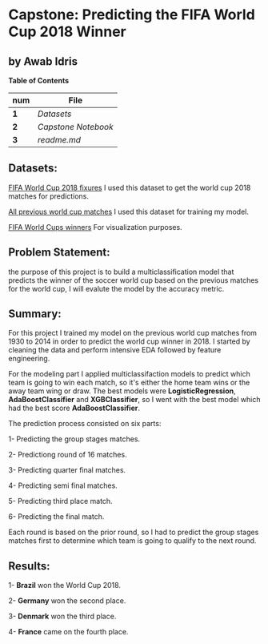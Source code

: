 # Capstone: Predicting the FIFA World Cup 2018 Winner

**by Awab Idris**
---

**Table of Contents**

  num | File
----- | ------------
**1** | _Datasets_
**2** | _Capstone Notebook_
**3** | _readme.md_

## Datasets:

[FIFA World Cup 2018 fixures](https://www.kaggle.com/lekroll/fifa-worldcup-2018-matches) I used this dataset to get the world cup 2018 matches for predictions.

[All previous world cup matches](https://www.kaggle.com/abecklas/fifa-world-cup#WorldCupMatches.csv) I used this dataset for training my model. 

[FIFA World Cups winners](https://www.kaggle.com/abecklas/fifa-world-cup#WorldCups.csv) For visualization purposes.

## Problem Statement:

the purpose of this project is to build a multiclassification model that predicts the winner of the soccer world cup based on the previous matches for the world cup, I will evalute the model by the accuracy metric.

## Summary:

For this project I trained my model on the previous world cup matches from 1930 to 2014 in order to predict the world cup winner in 2018. I started by cleaning the data and perform intensive EDA followed by feature engineering.

For the modeling part I applied multiclassifaction models to predict which team is going to win each match, so it's either the home team wins or the away team wing or draw. The best models were **LogisticRegression**, **AdaBoostClassifier** and **XGBClassifier**, so I went with the best model which had the best score **AdaBoostClassifier**.

The prediction process consisted on six parts:

1- Predicting the group stages matches.

2- Predictiong round of 16 matches.

3- Predicting quarter final matches.

4- Predicting semi final matches.

5- Predicting third place match.

6- Predicting the final match.

Each round is based on the prior round, so I had to predict the group stages matches first to determine which team is going to qualify to the next round.

## Results:

1- **Brazil** won the World Cup 2018.

2- **Germany** won the second place.

3- **Denmark** won the third place.

4- **France** came on the fourth place.

